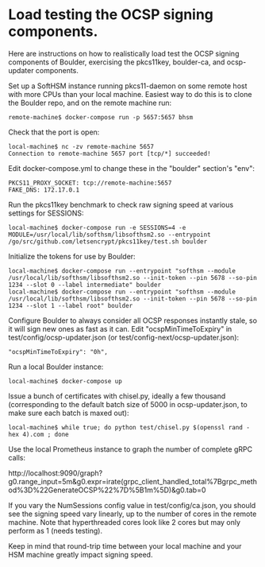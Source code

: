 # Load testing the OCSP signing components.

Here are instructions on how to realistically load test the OCSP signing
components of Boulder, exercising the pkcs11key, boulder-ca, and
ocsp-updater components.

Set up a SoftHSM instance running pkcs11-daemon on some remote host with more
CPUs than your local machine. Easiest way to do this is to clone the Boulder
repo, and on the remote machine run:

    remote-machine$ docker-compose run -p 5657:5657 bhsm

Check that the port is open:

    local-machine$ nc -zv remote-machine 5657
    Connection to remote-machine 5657 port [tcp/*] succeeded!

Edit docker-compose.yml to change these in the "boulder" section's "env":

    PKCS11_PROXY_SOCKET: tcp://remote-machine:5657
    FAKE_DNS: 172.17.0.1

Run the pkcs11key benchmark to check raw signing speed at various settings for SESSIONS:

    local-machine$ docker-compose run -e SESSIONS=4 -e MODULE=/usr/local/lib/softhsm/libsofthsm2.so --entrypoint /go/src/github.com/letsencrypt/pkcs11key/test.sh boulder

Initialize the tokens for use by Boulder:

    local-machine$ docker-compose run --entrypoint "softhsm --module /usr/local/lib/softhsm/libsofthsm2.so --init-token --pin 5678 --so-pin 1234 --slot 0 --label intermediate" boulder
    local-machine$ docker-compose run --entrypoint "softhsm --module /usr/local/lib/softhsm/libsofthsm2.so --init-token --pin 5678 --so-pin 1234 --slot 1 --label root" boulder

Configure Boulder to always consider all OCSP responses instantly stale, so it
will sign new ones as fast as it can. Edit "ocspMinTimeToExpiry" in
test/config/ocsp-updater.json (or test/config-next/ocsp-updater.json):

    "ocspMinTimeToExpiry": "0h",

Run a local Boulder instance:

    local-machine$ docker-compose up

Issue a bunch of certificates with chisel.py, ideally a few thousand
(corresponding to the default batch size of 5000 in ocsp-updater.json, to make
sure each batch is maxed out):

    local-machine$ while true; do python test/chisel.py $(openssl rand -hex 4).com ; done

Use the local Prometheus instance to graph the number of complete gRPC calls:

http://localhost:9090/graph?g0.range_input=5m&g0.expr=irate(grpc_client_handled_total%7Bgrpc_method%3D%22GenerateOCSP%22%7D%5B1m%5D)&g0.tab=0

If you vary the NumSessions config value in test/config/ca.json, you should see
the signing speed vary linearly, up to the number of cores in the remote
machine. Note that hyperthreaded cores look like 2 cores but may only perform
as 1 (needs testing).

Keep in mind that round-trip time between your local machine and your HSM
machine greatly impact signing speed.
